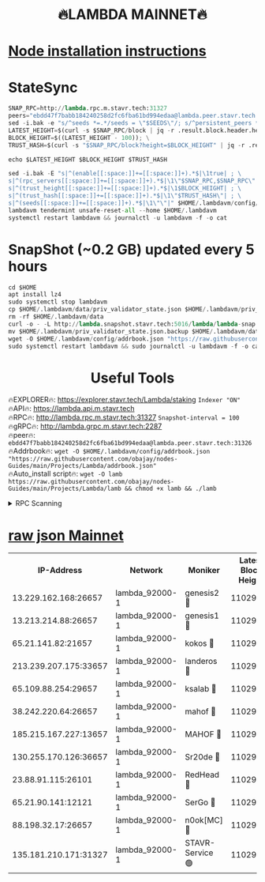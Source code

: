 <h1 align="center"> 🔥LAMBDA MAINNET🔥</h1>


[Node installation instructions](https://github.com/obajay/nodes-Guides/tree/main/Projects/Lambda)
=


# StateSync
```python
SNAP_RPC=http://lambda.rpc.m.stavr.tech:31327
peers="ebdd47f7babb184240258d2fc6fba61bd994edaa@lambda.peer.stavr.tech:31326" 
sed -i.bak -e "s/^seeds *=.*/seeds = \"$SEEDS\"/; s/^persistent_peers *=.*/persistent_peers = \"$PEERS\"/" $HOME/.lambdavm/config/config.toml
LATEST_HEIGHT=$(curl -s $SNAP_RPC/block | jq -r .result.block.header.height); \
BLOCK_HEIGHT=$((LATEST_HEIGHT - 100)); \
TRUST_HASH=$(curl -s "$SNAP_RPC/block?height=$BLOCK_HEIGHT" | jq -r .result.block_id.hash)

echo $LATEST_HEIGHT $BLOCK_HEIGHT $TRUST_HASH

sed -i.bak -E "s|^(enable[[:space:]]+=[[:space:]]+).*$|\1true| ; \
s|^(rpc_servers[[:space:]]+=[[:space:]]+).*$|\1\"$SNAP_RPC,$SNAP_RPC\"| ; \
s|^(trust_height[[:space:]]+=[[:space:]]+).*$|\1$BLOCK_HEIGHT| ; \
s|^(trust_hash[[:space:]]+=[[:space:]]+).*$|\1\"$TRUST_HASH\"| ; \
s|^(seeds[[:space:]]+=[[:space:]]+).*$|\1\"\"|" $HOME/.lambdavm/config/config.toml
lambdavm tendermint unsafe-reset-all --home $HOME/.lambdavm
systemctl restart lambdavm && journalctl -u lambdavm -f -o cat

```
# SnapShot (~0.2 GB) updated every 5 hours
```python
cd $HOME
apt install lz4
sudo systemctl stop lambdavm
cp $HOME/.lambdavm/data/priv_validator_state.json $HOME/.lambdavm/priv_validator_state.json.backup
rm -rf $HOME/.lambdavm/data
curl -o - -L http://lambda.snapshot.stavr.tech:5016/lambda/lambda-snap.tar.lz4 | lz4 -c -d - | tar -x -C $HOME/.lambdavm --strip-components 2
mv $HOME/.lambdavm/priv_validator_state.json.backup $HOME/.lambdavm/data/priv_validator_state.json
wget -O $HOME/.lambdavm/config/addrbook.json "https://raw.githubusercontent.com/obajay/nodes-Guides/main/Projects/Lambda/addrbook.json"
sudo systemctl restart lambdavm && sudo journalctl -u lambdavm -f -o cat
```
 <h1 align="center"> Useful Tools</h1>

🔥EXPLORER🔥:      https://explorer.stavr.tech/Lambda/staking	        `Indexer "ON"` \
🔥API🔥: 			 		 https://lambda.api.m.stavr.tech \
🔥RPC🔥:           http://lambda.rpc.m.stavr.tech:31327	              `Snapshot-interval = 100` \
🔥gRPC🔥:          http://lambda.grpc.m.stavr.tech:2287 \
🔥peer🔥:					 `ebdd47f7babb184240258d2fc6fba61bd994edaa@lambda.peer.stavr.tech:31326` \
🔥Addrbook🔥:    ```wget -O $HOME/.lambdavm/config/addrbook.json "https://raw.githubusercontent.com/obajay/nodes-Guides/main/Projects/Lambda/addrbook.json"``` \
🔥Auto_install script🔥: ```wget -O lamb https://raw.githubusercontent.com/obajay/nodes-Guides/main/Projects/Lambda/lamb && chmod +x lamb && ./lamb```


<details>
<summary>RPC Scanning</summary>

<h2 align="center"> We scan nodes in real time every 4 hours. And we provide the final result of RPC endpoints.
We cannot influence the operation of these nodes in any way. </h2>


```python
If Voting Power is higher than 0 --> then the Node is a validator of the network and may be subject to attack and be a potential threat to the chain.
```
```python
We marked such validators with a red symbol
```

</details>

[raw json Mainnet](https://rpc-check.lambm.stavr.tech/lambm/rpc-lambm-result.json)
=


<table><tr><th>IP-Address</th><th>Network</th><th>Moniker</th><th>Latest Block Height</th><th>Earliest Block Height</th><th>Catching Up</th><th>Tx Index</th><th>Voting Power</th><th>Scan Time</th></tr><tr><td>13.229.162.168:26657</td><td>lambda_92000-1</td><td>genesis2 🔴</td><td>11029990</td><td>1</td><td>False</td><td>on</td><td>16688940</td><td>2024-01-09T10:49:19.046844285UTC</td></tr><tr><td>13.213.214.88:26657</td><td>lambda_92000-1</td><td>genesis1 🔴</td><td>11029990</td><td>1</td><td>False</td><td>on</td><td>107835</td><td>2024-01-09T10:49:24.110058229UTC</td></tr><tr><td>65.21.141.82:21657</td><td>lambda_92000-1</td><td>kokos 🔴</td><td>11029991</td><td>7716001</td><td>False</td><td>off</td><td>546765</td><td>2024-01-09T10:49:26.460605198UTC</td></tr><tr><td>213.239.207.175:33657</td><td>lambda_92000-1</td><td>landeros 🔴</td><td>11029989</td><td>8136001</td><td>False</td><td>off</td><td>1252182</td><td>2024-01-09T10:49:12.976437867UTC</td></tr><tr><td>65.109.88.254:29657</td><td>lambda_92000-1</td><td>ksalab 🔴</td><td>11029992</td><td>8715001</td><td>False</td><td>on</td><td>507955</td><td>2024-01-09T10:49:29.172382668UTC</td></tr><tr><td>38.242.220.64:26657</td><td>lambda_92000-1</td><td>mahof 🔴</td><td>11029988</td><td>10131001</td><td>False</td><td>off</td><td>770350</td><td>2024-01-09T10:49:06.247678977UTC</td></tr><tr><td>185.215.167.227:13657</td><td>lambda_92000-1</td><td>MAHOF 🔴</td><td>11029990</td><td>10134001</td><td>False</td><td>on</td><td>2051510</td><td>2024-01-09T10:49:22.746495505UTC</td></tr><tr><td>130.255.170.126:36657</td><td>lambda_92000-1</td><td>Sr20de 🔴</td><td>11029989</td><td>10715001</td><td>False</td><td>off</td><td>674624</td><td>2024-01-09T10:49:13.387264597UTC</td></tr><tr><td>23.88.91.115:26101</td><td>lambda_92000-1</td><td>RedHead 🔴</td><td>11029989</td><td>10929989</td><td>False</td><td>off</td><td>553202</td><td>2024-01-09T10:49:13.670199319UTC</td></tr><tr><td>65.21.90.141:12121</td><td>lambda_92000-1</td><td>SerGo 🔴</td><td>11029992</td><td>10929992</td><td>False</td><td>off</td><td>10611832</td><td>2024-01-09T10:49:29.548350750UTC</td></tr><tr><td>88.198.32.17:26657</td><td>lambda_92000-1</td><td>n0ok[MC] 🔴</td><td>11029993</td><td>10929993</td><td>False</td><td>off</td><td>1578630</td><td>2024-01-09T10:49:32.593932601UTC</td></tr><tr><td>135.181.210.171:31327</td><td>lambda_92000-1</td><td>STAVR-Service 🟢</td><td>11029992</td><td>11027501</td><td>False</td><td>on</td><td>0</td><td>2024-01-09T10:49:28.839713243UTC</td></tr></table>
